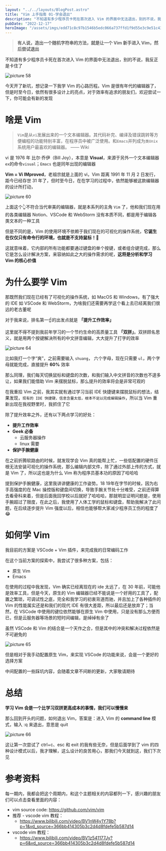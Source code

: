 ```yaml
---
layout: "../../layouts/BlogPost.astro"
title: "Vim 上手指南 01-学会退出"
description: "不知道有多少程序员卡死在首次进入 Vim 的界面中无法退出，别的不说，我反正是卡住了"
pubDate: "2022-12-17"
heroImage: "/assets/imgs/edd71c8c97b1546b5edc066a737ffd1f9d55e3c9e51c43b32fb4d99c740cbfc6.png"
---
```


> **有人说，造出一个随机字符串的方法，就是让一个 Vim 新手进入 Vim，然后尝试退出**

不知道有多少程序员卡死在首次进入 Vim 的界面中无法退出，别的不说，我反正是卡住了

![picture 58](/assets/imgs/7be7ca6d7a7ce8e8a06ed17636c86d126ae82c2875397fe276ab9eb51c56543b.png)  

今天开了新坑，想记录一下我学 Vim 的心路历程。Vim 是很有年代的编辑器了，但是时至今日，依然有很多设计上的亮点，对于效率有追求的朋友们，欢迎尝试一下，你可能会有新的发现

# 啥是 Vim

> `Vim`是从`vi`发展出来的一个文本编辑器。其代码补完、编译及错误跳转等方便编程的功能特别丰富，在程序员中被广泛使用。和`Emacs`并列成为`类Unix`系统用户最喜欢的编辑器。 —— Wiki

vi 是 1976 年 比尔·乔伊（Bill Joy），本意是 **Visual**，来源于另外一个文本编辑器`ex`的命令`visual`；`Emacs` 也是同年出现的编辑器

**Vim = Vi IMproved**，老祖宗就是上面的 vi，Vim 距离 1991 年 11 月 2 日发行，距今已经存世 31 年了，但时至今日，在在学习的过程中，依然能够被这款编辑器的设计所打动，

![picture 60](/assets/imgs/32d8378baca523ec56033b4be45a8d6c5d4dead591298b87d20edee6388b6fe7.png)

上面这个👆不符合当代审美的编辑器，就是本系列的主角 `Vim` 了，他和我们现在用的各类编辑器 Notion、VSCode 和 WebStorm 没有本质不同，都是用于编辑各类文本的一种工具

但是不同的是，Vim 的使用环境不依赖于我们现在的可视化的操作系统，**它诞生在仅仅只有命令行的环境，也就是不支持鼠标！🐶**

这就意味着，它内部的所有功能都要通过键盘的单个按键，或者组合键完成，那么它是怎么设计解决方案，来容纳如此之大的操作需求的呢，**这将是分析和学习 Vim 的核心价值**

# 为什么要学 Vim

那既然我们现在已经有了可视化的操作系统，如 MacOS 和 Windows，有了强大的 IDE 如 VSCode 和 WebStorm，为啥我们还需要再学这个看上去已经离我们很远的老古董呢

对于我来说，排名第一️☝的出发点就是 **「提升工作效率」**

这里就不得不提到我前年学习的一个节约生命的高质量工具 **「双拼」**。双拼顾名思义，就是用两个按键解决所有的中文拼音编辑，大大提升了打字的效率

![picture 64](/assets/imgs/6adc49787aee11be08ec6f681f30483ff72251b06db309fa94bf1c5d7a924763.png)  

比如我打一个字“爽”，之前需要输入 `shuang`， 六个字母，现在只需要 `ul`，两个字母就能完成，直接提升 **60%** 效率

那么同理，我们每天切换鼠标和键盘的次数，和我们输入中文拼音的次数也不遑多让，如果我们能借助 Vim 来摆脱鼠标，那么提升的效率将会是非常可观的

在我重拾 Vim 之前，我其实就有通过学习当前 IDE 快捷键来摆脱鼠标的想法，结果发现，`现有的 IDE 快捷键，信息含量太低，根本不足以完成编辑操作`，所以当 Vim 重新出现在我视野里时，我抓住了它

除了提升效率之外，还有以下两点学习的好处：

- **提升工作效率**
- **Geek 必备**
  - 云服务器操作
  - linux 需要
- **保护手腕健康**

在之前折腾软路由的时候，就发现学会 Vim 真的能帮上忙，一些低配置的硬件压根无法安装可视化的操作系统，那么编辑内部文件，除了通过外部上传的方式，就是 Vim 了，所以这也是为什么 Vim 称为程序员基本功的原因了哈哈哈

提到保护手腕健康，这里我讲讲健康的工作姿势。18 19年在字节的时候，因为右手高强度的在 Mac 操控版和键盘间切换，导致手腕关节处十分难受，之前还得算去看骨科来着，但是后面我回学校以后就好了哈哈哈，那就明显证明问题是，使用手腕超过了限度，在此之后，我使用了人体工学的鼠标和键盘，帮助我解决了此问题，在后续逐步提升 Vim 强度以后，相信也能够帮大家减少程序员工伤的程度了 😂

# 如何学 Vim

我目前的方案是 VSCode + Vim 插件，来完成我的日常编码工作

在这个当前方案的探索中，我尝试了很多种方案，包括：

- 原生 Vim
- Emacs

在使用的过程中我发现，Vim 确实已经离现在的 ide 太远了，在 30 年前，可能他是效率工具，但是今天，原生的 Vim 编辑器已经不能说是一个好用的工具了，配置之繁琐，可调试性之底，完全和我学习的初衷背道而驰，并且加上了各种插件的 Vim 的性能属实还是和我们的现代 IDE 有很大差距，所以最后还是放弃了；当然，在 VSCode 中使用的键位依然能够在原生 Vim 中使用，只是没有那么方便而已，但是云服务器等场景的短时间编辑，是绰绰有余了

虽然 VSCode 和 Vim 的结合是一个天作之合，但是其中的冲突和解决过程依然是不可避免的

![picture 65](/assets/imgs/c37ad7f657b1e4b489836dba4a522dca40e4297437c3ab5942358af6ac26d30d.png)  

但是相对于我手动配置原生 Vim，来实现 VSCode 的功能来说，会是一个更好的选择方案

中间配置的一些踩坑内容，会随着文章不间断的更新，大家敬请期待

# 总结

**学习 Vim 会是一个比学习双拼更高成本的事情，我们可以慢慢来**

那么回到开头的问题，如何退出 Vim，答案是：进入 Vim 的 **command line** 模式，输入 :q 来退出，意思是 quit

![picture 66](/assets/imgs/e2bb5751b36a274bf1b4272d5260273a2d79e72905e0f16846f9cf57116342e1.png)  

这让第一次尝试了 ctrl+c、esc 和 exit 的我有些无奈，但是后面学到了 vim 的四种设计模式以后，我才理解，这么设计的良苦用心，那我们今天就到这，我们下次见

# 参考资料

每一期内，我都会把这个周期内，和这个主题相关的内容都列一下，感兴趣的朋友们可以点击查看里面的内容：

- vim source code: <https://github.com/vim/vim>
- 推荐 - vscode vim 教程：
  - <https://www.bilibili.com/video/BV1nW4y1Y78b?p=1&vd_source=366bb414305b3c2d4d8fdefe5b587d14>
- vscode vim 教程：
  - <https://www.bilibili.com/video/BV1z541177Jy?p=6&vd_source=366bb414305b3c2d4d8fdefe5b587d14>
